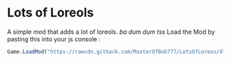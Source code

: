 # Lots of Loreols 

A simple mod that adds a lot of loreols. *ba dum dum tss*
Load the Mod by pasting this into your js console : 
```js
Game.LoadMod("https://rawcdn.githack.com/MasterOfBob777/LotsOfLoreos/d713f5fd9ec9d995f55fa02713076a6159ebf68f/dist/index.js");
```

